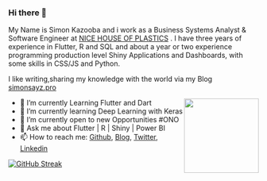 ### Hi there 👋


 
My Name is Simon Kazooba and i work as a Business Systems Analyst & Software Engineer at [NICE HOUSE OF PLASTICS](https://nice.co.ug) . I have three years of experience in Flutter, R and SQL and about a year or two experience programming production level Shiny Applications and Dashboards, with some skills in CSS/JS and Python.

I like writing,sharing my knowledge with the world via my Blog [simonsayz.pro](http://simonsayz.pro/)


<img align ="right" src = "https://i.imgur.com/w4pKOQi.jpg" width="150" height="150">

- 🔭 I’m currently Learning Flutter and Dart
- 🌱 I’m currently learning Deep Learning with Keras
- 🤔 I’m currently open to new Opportunities #ONO
- 💬 Ask me about Flutter | R | Shiny | Power BI 
- 📫 How to reach me: [Github](https://github.com/tagasimon), [Blog](http://simonsayz.pro/), [Twitter](https://twitter.com/simonsayzdotpro), [Linkedin](https://www.linkedin.com/in/simon-sayz/)

[![GitHub Streak](https://streak-stats.demolab.com?user=tagasimon&theme=dark)](https://git.io/streak-stats)
